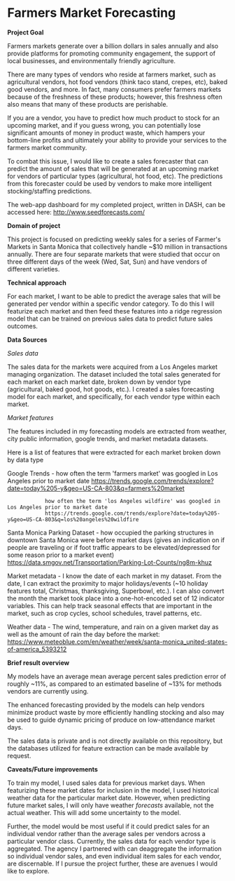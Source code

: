 # Farmers Market Forecasting

**Project Goal**

Farmers markets generate over a billion dollars in sales annually and also provide platforms for promoting community engagement, the support of local businesses, and environmentally friendly agriculture. 

There are many types of vendors who reside at farmers market, such as agricultural vendors, hot food vendors (think taco stand, crepes, etc), baked good vendors, and more. In fact, many consumers prefer farmers markets because of the freshness of these products; however, this freshness often also means that many of these products are perishable. 

If you are a vendor, you have to predict how much product to stock for an upcoming market, and if you guess wrong, you can potentially lose significant amounts of money in product waste, which hampers your bottom-line profits and ultimately your ability to provide your services to the farmers market community. 

To combat this issue, I would like to create a sales forecaster that can predict the amount of sales that will be generated at an upcoming market for vendors of particular types (agricultural, hot food, etc). The predictions from this forecaster could be used by vendors to make more intelligent stocking/staffing predictions. 

The web-app dashboard for my completed project, written in DASH, can be accessed here: http://www.seedforecasts.com/

**Domain of project**

This project is focused on predicting weekly sales for a series of Farmer's Markets in Santa Monica that collectively handle ~$10 million in transactions annually. There are four separate markets that were studied that occur on three different days of the week (Wed, Sat, Sun) and have vendors of different varieties.

**Technical approach**

For each market, I want to be able to predict the average sales that will be generated per vendor within a specific vendor category. To do this I will featurize each market and then feed these features into a ridge regression model that can be trained on previous sales data to predict future sales outcomes. 

**Data Sources**

*Sales data*

The sales data for the markets were acquired from a Los Angeles market managing organization. The dataset included the total sales generated for each market on each market date, broken down by vendor type (agricultural, baked good, hot goods, etc.). I created a sales forecasting model for each market, and specifically, for each vendor type within each market.

*Market features*

The features included in my forecasting models are extracted from weather, city public information, google trends, and market metadata datasets. 

Here is a list of features that were extracted for each market broken down by data type

Google Trends - how often the term 'farmers market' was googled in Los Angeles prior to market date
                https://trends.google.com/trends/explore?date=today%205-y&geo=US-CA-803&q=farmers%20market
                
                how often the term 'los Angeles wildfire' was googled in Los Angeles prior to market date
                https://trends.google.com/trends/explore?date=today%205-y&geo=US-CA-803&q=los%20angeles%20wildfire


                
Santa Monica Parking Dataset - how occupied the parking structures in downtown Santa Monica were before market days (gives an indication on if people are traveling or if foot traffic appears to be elevated/depressed for some reason prior to a market event)
https://data.smgov.net/Transportation/Parking-Lot-Counts/ng8m-khuz

Market metadata - I know the date of each market in my dataset. From the date, I can extract the proximity to major holidays/events (~10 holiday features total, Christmas, thanksgiving, Superbowl, etc.). I can also convert the month the market took place into a one-hot-encoded set of 12 indicator variables. This can help track seasonal effects that are important in the market, such as crop cycles, school schedules, travel patterns, etc. 

Weather data - The wind, temperature, and rain on a given market day as well as the amount of rain the day before the market: https://www.meteoblue.com/en/weather/week/santa-monica_united-states-of-america_5393212
                
**Brief result overview**

My models have an average mean average percent sales prediction error of roughly ~11%, as compared to an estimated baseline of ~13% for methods vendors are currently using.

The enhanced forecasting provided by the models can help vendors minimize product waste by more efficiently handling stocking and also may be used to guide dynamic pricing of produce on low-attendance market days.

The sales data is private and is not directly available on this repository, but the databases utilized for feature extraction can be made available by request.

**Caveats/Future improvements**

To train my model, I used sales data for previous market days. When featurizing these market dates for inclusion in the model, I used historical weather data for the particular market date. However, when predicting future market sales, I will only have weather *forecasts* available, not the actual weather. This will add some uncertainty to the model. 

Further, the model would be most useful if it could predict sales for an individual vendor rather than the average sales per vendors across a particular vendor class. Currently, the sales data for each vendor type is aggregated. The agency I partnered with can deaggregate the information so individual vendor sales, and even individual item sales for each vendor, are discernable. If I pursue the project further, these are avenues I would like to explore. 



